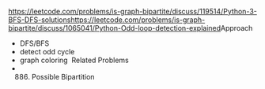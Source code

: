 https://leetcode.com/problems/is-graph-bipartite/discuss/119514/Python-3-BFS-DFS-solutions
​
https://leetcode.com/problems/is-graph-bipartite/discuss/1065041/Python-Odd-loop-detection-explained
​
Approach
- DFS/BFS
- detect odd cycle
- graph coloring
​
Related Problems
- 886. Possible Bipartition